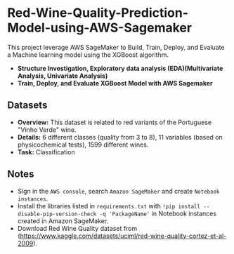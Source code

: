 # Red-Wine-Quality-Prediction-Model-using-AWS-Sagemaker
This project leverage AWS SageMaker to Build, Train, Deploy, and Evaluate a Machine learning model using the XGBoost algorithm.
* **Structure Investigation, Exploratory data analysis (EDA)(Multivariate Analysis, Univariate Analysis)**
* **Train, Deploy, and Evaluate XGBoost Model with AWS Sagemaker**

## Datasets
  * **Overview:** This dataset is related to red variants of the Portuguese "Vinho Verde" wine.
  * **Details:** 6 different classes (quality from 3 to 8), 11 variables (based on physicochemical tests), 1599 different wines.
  * **Task:** Classification

## Notes
- Sign in the ```AWS console```, search ```Amazon SageMaker``` and create ```Notebook instances```.
- Install the libraries listed in ```requirements.txt``` with ```!pip install --disable-pip-version-check -q 'PackageName'``` in Notebook instances created in Amazon SageMaker.  
- Download Red Wine Quality dataset from (https://www.kaggle.com/datasets/uciml/red-wine-quality-cortez-et-al-2009).
